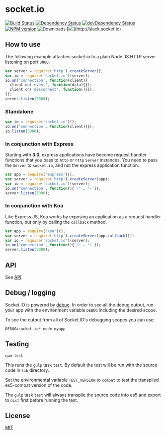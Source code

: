 
# socket.io

[![Build Status](https://secure.travis-ci.org/socketio/socket.io.svg?branch=master)](https://travis-ci.org/socketio/socket.io)
[![Dependency Status](https://david-dm.org/socketio/socket.io.svg)](https://david-dm.org/socketio/socket.io)
[![devDependency Status](https://david-dm.org/socketio/socket.io/dev-status.svg)](https://david-dm.org/socketio/socket.io#info=devDependencies)
[![NPM version](https://badge.fury.io/js/socket.io.svg)](https://www.npmjs.com/package/socket.io)
![Downloads](https://img.shields.io/npm/dm/socket.io.svg?style=flat)
[![](http://slack.socket.io/badge.svg?)](http://slack.socket.io)

## How to use

The following example attaches socket.io to a plain Node.JS
HTTP server listening on port `3000`.

```js
var server = require('http').createServer();
var io = require('socket.io')(server);
io.on('connection', function(client){
  client.on('event', function(data){});
  client.on('disconnect', function(){});
});
server.listen(3000);
```

### Standalone

```js
var io = require('socket.io')();
io.on('connection', function(client){});
io.listen(3000);
```

### In conjunction with Express

Starting with **3.0**, express applications have become request handler
functions that you pass to `http` or `http` `Server` instances. You need
to pass the `Server` to `socket.io`, and not the express application
function.

```js
var app = require('express')();
var server = require('http').createServer(app);
var io = require('socket.io')(server);
io.on('connection', function(){ /* … */ });
server.listen(3000);
```

### In conjunction with Koa

Like Express.JS, Koa works by exposing an application as a request
handler function, but only by calling the `callback` method.

```js
var app = require('koa')();
var server = require('http').createServer(app.callback());
var io = require('socket.io')(server);
io.on('connection', function(){ /* … */ });
server.listen(3000);
```

## API

See [API](/docs/API.md).

## Debug / logging

Socket.IO is powered by [debug](https://github.com/visionmedia/debug).
In order to see all the debug output, run your app with the environment variable
`DEBUG` including the desired scope.

To see the output from all of Socket.IO's debugging scopes you can use:

```
DEBUG=socket.io* node myapp
```

## Testing

```
npm test
```
This runs the `gulp` task `test`. By default the test will be run with the source code in `lib` directory.

Set the environmental variable `TEST_VERSION` to `compat` to test the transpiled es5-compat version of the code.

The `gulp` task `test` will always transpile the source code into es5 and export to `dist` first before running the test.

## License

[MIT](LICENSE)

